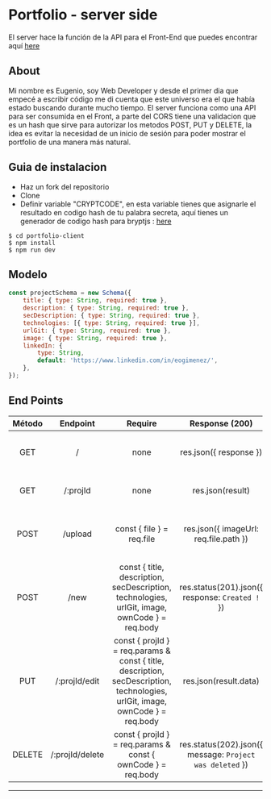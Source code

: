 # Portfolio - server side

El server hace la función de la API para el Front-End que puedes encontrar aquí [here](https://github.com/eoGimenez/portfolio-client)

## About

Mi nombre es Eugenio, soy Web Developer y desde el primer dia que empecé a escribir código me di cuenta que este universo era el que había estado buscando durante mucho tiempo.
El server funciona como una API para ser consumida en el Front, a parte del CORS tiene una validacion que es un hash que sirve para autorizar los metodos POST, PUT y DELETE, la idea es evitar la necesidad de un inicio de sesión para poder mostrar el portfolio de una manera más natural.


## Guia de instalacion

- Haz un fork del repositorio
- Clone 
- Definir variable "CRYPTCODE", en esta variable tienes que asignarle el resultado en codigo hash de tu palabra secreta,
aquí tienes un generador de codigo hash para bryptjs : [here](https://bcrypt-generator.com/)

```shell
$ cd portfolio-client
$ npm install
$ npm run dev
```

## Modelo

```js
const projectSchema = new Schema({
	title: { type: String, required: true },
	description: { type: String, required: true },
	secDescription: { type: String, required: true },
	technologies: [{ type: String, required: true }],
	urlGit: { type: String, required: true },
	image: { type: String, required: true },
	linkedIn: {
		type: String,
		default: 'https://www.linkedin.com/in/eogimenez/',
	},
});
```

## End Points

| Método | Endpoint | Require  | Response (200)  | Action  |
| :----: | :--------------: | :-------------------: |:-----------------: | --------------------------- |
| GET | / | none | res.json({ response }) | Devuelve la lista de los proyectos en la API. |
| GET | /:projId | none | res.json(result) | Devuelve el proyecto con el id en el param. |
| POST | /upload | const { file } = req.file | res.json({ imageUrl: req.file.path }) | Sube la imagen a la base de datos y devuelve la URL. |
| POST | /new | const { title, description, secDescription, technologies, urlGit, image, ownCode } = req.body | res.status(201).json({ response: `Created !` }) | Crea un nuevo proyecto en la API con los datos proporcionados. | 
| PUT | /:projId/edit | const { projId } = req.params & const { title, description, secDescription, technologies, urlGit, image, ownCode } = req.body | res.json(result.data) | Actualiza un proyecto en la API. |
| DELETE | /:projId/delete | const { projId } = req.params & const { ownCode } = req.body | res.status(202).json({ message: `Project was deleted` }) | Elimina el proyecto con la ID proporcionada. 


---

